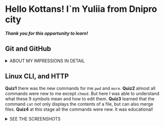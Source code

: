 # Hello Kottans! I`m Yuliia from Dnipro city

***Thank you for this opportunity to learn!***

## Git and GitHub

<details>
<summary>ABOUT MY IMPRESSIONS IN DETAIL</summary>

### First step:

> **Coursera** https://www.coursera.org/learn/introduction-git-github

I studied the materials of the Coursera course and received the certificate.
It was an interesting experience due to the lab works.

<details>
<summary>SEE THE CERTIFICATE</summary>

![Coursera certificate](img/coursera-course.png)

</details>

---

### Second step:

> **Learn Git Branching** https://learngitbranching.js.org/
<details>
<summary>SEE THE SCREENSHOT</summary>

![Learn Git Branching Screenshot](img/gitbranchingBase.png)

</details>

I opened for myself a command `cherry-pick`. I have not met it before in tutorials :upside_down_face:
And understood the difference between `rebace` and `merge`.

<details>
<summary>SEE THE SCREENSHOT</summary>

![Learn Git Branching Screenshot](img/gitbranchingRemoteRepo.png)

</details>

I also highlighted the interesting things about  `git fetch/pull/push origin source:destination`

</details>

## Linux CLI, and HTTP

__Quiz1__ there was the new commands for me `pwd` and `more`.
__Quiz2__ almost all commands were new to me except `chmod`. But here I was able to understand what these 9 symbols mean and how to edit them.
__Quiz3__ learned that the command `cat` not only displays the contents of a file, but can also merge files.
__Quiz4__ at this stage all the commands were new. It was educational!

<details>
<summary>SEE THE SCREENSHOTS</summary>

![Learn Linux Commands](task_linux_cli/quiz-1.png)
![Learn Linux Commands](task_linux_cli/quiz-2.png)
![Learn Linux Commands](task_linux_cli/quiz-3.png)
![Learn Linux Commands](task_linux_cli/quiz-4.png)

</details>